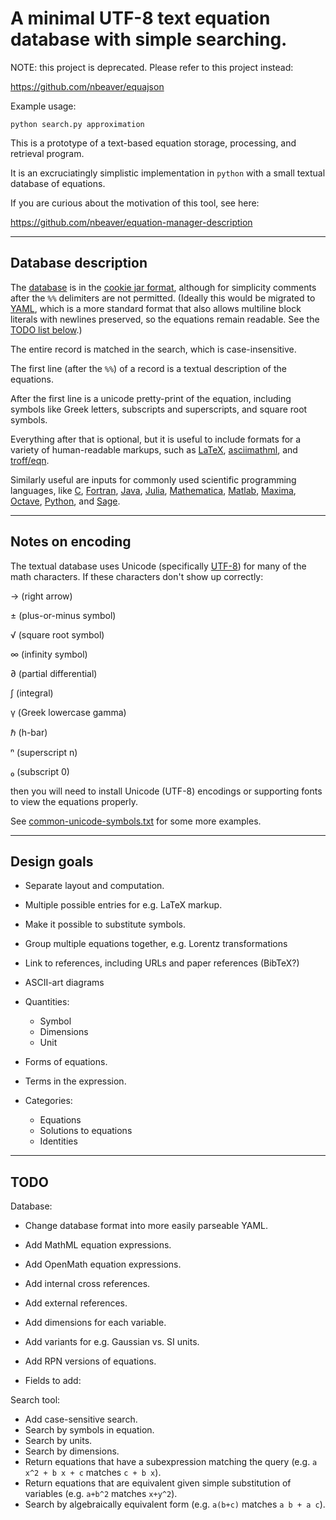 A minimal UTF-8 text equation database with simple searching.
=============================================================

NOTE: this project is deprecated. Please refer to this project instead:

https://github.com/nbeaver/equajson

Example usage:

    python search.py approximation

This is a prototype of a text-based equation storage, processing, and retrieval program.

It is an excruciatingly simplistic implementation in ``python`` with a small textual database of equations.

If you are curious about the motivation of this tool, see here:

<https://github.com/nbeaver/equation-manager-description>

--------------------
Database description
--------------------

The [database](equation-database.txt) is in the [cookie jar format](http://www.catb.org/esr/writings/taoup/html/ch05s02.html#id2902164),
although for simplicity comments after the `%%` delimiters are not permitted.
(Ideally this would be migrated to [YAML](http://en.wikipedia.org/wiki/YAML),
which is a more standard format that also allows multiline block literals with newlines preserved,
so the equations remain readable.
See the [TODO list below](#todo).)

The entire record is matched in the search,
which is case-insensitive.

The first line (after the `%%`) of a record is a textual description of the equations.

After the first line is a unicode pretty-print of the equation,
including symbols like Greek letters,
subscripts and superscripts,
and square root symbols.

Everything after that is optional,
but it is useful to include formats for a variety of human-readable markups,
such as [LaTeX](http://www.latex-project.org/),
[asciimathml](http://www1.chapman.edu/~jipsen/mathml/asciimath.html),
and [troff/eqn](http://troff.org/prog.html#eqn).

Similarly useful are inputs for commonly used scientific programming languages,
like [C](http://www.open-std.org/jtc1/sc22/wg14/),
[Fortran](http://www.nag.co.uk/sc22wg5/),
[Java](http://www.oracle.com/technetwork/java/index.html),
[Julia](http://julialang.org/),
[Mathematica](https://www.wolfram.com/mathematica/),
[Matlab](http://www.mathworks.com/products/matlab/),
[Maxima](http://maxima.sourceforge.net/),
[Octave](https://www.gnu.org/software/octave/),
[Python](http://www.python.org/),
and [Sage](http://www.sagemath.org/).

-----------------
Notes on encoding
-----------------

The textual database uses Unicode
(specifically [UTF-8](http://en.wikipedia.org/wiki/UTF-8))
for many of the math characters.
If these characters don't show up correctly:

→ (right arrow)

± (plus-or-minus symbol)

√ (square root symbol)

∞ (infinity symbol)

∂ (partial differential)

∫ (integral)

γ (Greek lowercase gamma)

ℏ (h-bar)

ⁿ (superscript n)

₀ (subscript 0)

then you will need to install Unicode (UTF-8) encodings or supporting fonts to view the equations properly.

See [common-unicode-symbols.txt](common-unicode-symbols.txt) for some more examples.

------------
Design goals
------------

* Separate layout and computation.
* Multiple possible entries for e.g. LaTeX markup.
* Make it possible to substitute symbols.
* Group multiple equations together, e.g. Lorentz transformations
* Link to references, including URLs and paper references (BibTeX?)
* ASCII-art diagrams

* Quantities:
    * Symbol
    * Dimensions
    * Unit
* Forms of equations.
* Terms in the expression.

* Categories:
    * Equations
    * Solutions to equations
    * Identities

----
TODO
----

Database:

* Change database format into more easily parseable YAML.
* Add MathML equation expressions.
* Add OpenMath equation expressions.
* Add internal cross references.
* Add external references.
* Add dimensions for each variable.
* Add variants for e.g. Gaussian vs. SI units.
* Add RPN versions of equations.

* Fields to add:

Search tool:

* Add case-sensitive search.
* Search by symbols in equation.
* Search by units.
* Search by dimensions.
* Return equations that have a subexpression matching the query (e.g. `a x^2 + b x + c` matches `c + b x`).
* Return equations that are equivalent given simple substitution of variables (e.g. `a+b^2` matches `x+y^2`).
* Search by algebraically equivalent form (e.g. `a(b+c)` matches `a b + a c`).
